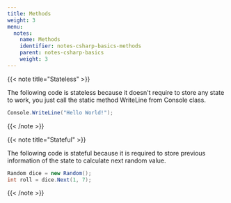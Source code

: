 ```yaml
---
title: Methods
weight: 3
menu:
  notes:
    name: Methods
    identifier: notes-csharp-basics-methods
    parent: notes-csharp-basics
    weight: 3
---
```


<!-- Stateless Method -->

{{< note title="Stateless" >}}

The following code is stateless because it doesn't require to store any state to work, you just call the static method WriteLine from Console class.

```csharp
Console.WriteLine("Hello World!");
```
{{< /note >}}

<!-- Stateful Method -->

{{< note title="Stateful" >}}

The following code is stateful because it is required to store previous information of the state to calculate next random value.

```csharp
Random dice = new Random();
int roll = dice.Next(1, 7);
```
{{< /note >}}
